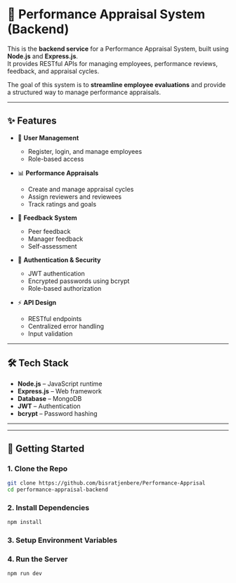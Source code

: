 # 🚀 Performance Appraisal System (Backend)

This is the **backend service** for a Performance Appraisal System, built using **Node.js** and **Express.js**.  
It provides RESTful APIs for managing employees, performance reviews, feedback, and appraisal cycles.  

The goal of this system is to **streamline employee evaluations** and provide a structured way to manage performance appraisals.

---

## ✨ Features

- 👤 **User Management**
  - Register, login, and manage employees
  - Role-based access 

- 📊 **Performance Appraisals**
  - Create and manage appraisal cycles
  - Assign reviewers and reviewees
  - Track ratings and goals

- 📝 **Feedback System**
  - Peer feedback
  - Manager feedback
  - Self-assessment

- 🔐 **Authentication & Security**
  - JWT authentication
  - Encrypted passwords using bcrypt
  - Role-based authorization

- ⚡ **API Design**
  - RESTful endpoints
  - Centralized error handling
  - Input validation

---

## 🛠️ Tech Stack

- **Node.js** – JavaScript runtime  
- **Express.js** – Web framework  
- **Database** – MongoDB   
- **JWT** – Authentication  
- **bcrypt** – Password hashing  

---


---

## 🚀 Getting Started

### 1. Clone the Repo

```bash
git clone https://github.com/bisratjenbere/Performance-Apprisal
cd performance-appraisal-backend
```
### 2. Install Dependencies
```bash
npm install
```
### 3. Setup Environment Variables
### 4. Run the Server
```bash
npm run dev
```





